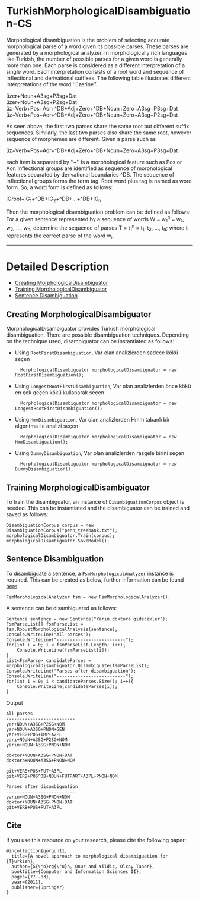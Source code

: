 # TurkishMorphologicalDisambiguation-CS

Morphological disambiguation is the problem of selecting accurate morphological parse of a word given its possible parses. These parses are generated by a morphological analyzer. In morphologically rich languages like Turkish, the number of possible parses for a given word is generally more than one. Each parse is considered as a different interpretation of a single word. Each interpretation consists of a root word and sequence of inflectional and derivational suffixes. The following table illustrates different interpretations of the word ‘‘üzerine’’.

üzer+Noun+A3sg+P3sg+Dat  
üzer+Noun+A3sg+P2sg+Dat  
üz+Verb+Pos+Aor+^DB+Adj+Zero+^DB+Noun+Zero+A3sg+P3sg+Dat  
üz+Verb+Pos+Aor+^DB+Adj+Zero+^DB+Noun+Zero+A3sg+P2sg+Dat

As seen above, the first two parses share the same root but different suffix sequences. Similarly, the last two parses also share the same root, however sequence of morphemes are different. Given a parse such as

üz+Verb+Pos+Aor+^DB+Adj+Zero+^DB+Noun+Zero+A3sg+P3sg+Dat

each item is separated by ‘‘+’’ is a morphological feature such as Pos or Aor. Inflectional groups are identified as sequence of morphological features separated by derivational boundaries ^DB. The sequence of inflectional groups forms the term tag. Root word plus tag is named as word form.  So, a word form is defined as follows:

IGroot+IG<sub>1</sub>+^DB+IG<sub>2</sub>+^DB+...+^DB+IG<sub>n</sub>

Then the morphological disambiguation problem can be defined as follows: For a given sentence represented by a sequence of words W = w<sub>1</sub><sup>n</sup> = w<sub>1</sub>, w<sub>2</sub>, ..., w<sub>n</sub>, determine the sequence of parses T = t<sub>1</sub><sup>n</sup> = t<sub>1</sub>, t<sub>2</sub>, ..., t<sub>n</sub>; where t<sub>i</sub> represents the correct parse of the word w<sub>i</sub>.

------------------------------------------------

Detailed Description
============
+ [Creating MorphologicalDisambiguator](#creating-morphologicaldisambiguator)
+ [Training MorphologicalDisambiguator](#training-morphologicaldisambiguator)
+ [Sentence Disambiguation](#sentence-disambiguation)

## Creating MorphologicalDisambiguator 

MorphologicalDisambiguator provides Turkish morphological disambiguation. There are possible disambiguation techniques. Depending on the technique used, disambiguator can be instantiated as follows:

* Using `RootFirstDisambiguation`, Var olan analizlerden sadece kökü seçen

        MorphologicalDisambiguator morphologicalDisambiguator = new RootFirstDisambiguation();

* Using `LongestRootFirstDisambiguation`, Var olan analizlerden önce kökü en çok geçen kökü kullanarak seçen

        MorphologicalDisambiguator morphologicalDisambiguator = new LongestRootFirstDisambiguation();

* Using `HmmDisambiguation`, Var olan analizlerden Hmm tabanlı bir algoritma ile analizi seçen
        
        MorphologicalDisambiguator morphologicalDisambiguator = new HmmDisambiguation();

* Using `DummyDisambiguation`, Var olan analizlerden rasgele birini seçen 
     
        MorphologicalDisambiguator morphologicalDisambiguator = new DummyDisambiguation();
    

## Training MorphologicalDisambiguator

To train the disambiguator, an instance of `DisambiguationCorpus` object is needed. This can be instantiated and the disambiguator can be trained and saved as follows:

    DisambiguationCorpus corpus = new DisambiguationCorpus("penn_treebank.txt");
    morphologicalDisambiguator.Train(corpus);
    morphologicalDisambiguator.SaveModel();
    
      
## Sentence Disambiguation

To disambiguate a sentence, a `FsmMorphologicalAnalyzer` instance is required. This can be created as below, further information can be found [here](https://github.com/olcaytaner/MorphologicalAnalysis/blob/master/README.md#creating-fsmmorphologicalanalyzer).

    FsmMorphologicalAnalyzer fsm = new FsmMorphologicalAnalyzer();
    
A sentence can be disambiguated as follows: 
    
    Sentence sentence = new Sentence("Yarın doktora gidecekler");
    FsmParseList[] fsmParseList = fsm.RobustMorphologicalAnalysis(sentence);
    Console.WriteLine("All parses");
    Console.WriteLine("--------------------------");
    for(int i = 0; i < fsmParseList.Length; i++){
        Console.WriteLine(fsmParseList[i]);
    }
    List<FsmParse> candidateParses = morphologicalDisambiguator.Disambiguate(fsmParseList);
    Console.WriteLine("Parses after disambiguation");
    Console.WriteLine("--------------------------");
    for(int i = 0; i < candidateParses.Size(); i++){
        Console.WriteLine(candidateParses[i]);
    }

Output

    
    All parses
    --------------------------
    yar+NOUN+A3SG+P2SG+NOM
    yar+NOUN+A3SG+PNON+GEN
    yar+VERB+POS+IMP+A2PL
    yarı+NOUN+A3SG+P2SG+NOM
    yarın+NOUN+A3SG+PNON+NOM
    
    doktor+NOUN+A3SG+PNON+DAT
    doktora+NOUN+A3SG+PNON+NOM
    
    git+VERB+POS+FUT+A3PL
    git+VERB+POS^DB+NOUN+FUTPART+A3PL+PNON+NOM
    
    Parses after disambiguation
    --------------------------
    yarın+NOUN+A3SG+PNON+NOM
    doktor+NOUN+A3SG+PNON+DAT
    git+VERB+POS+FUT+A3PL

## Cite
If you use this resource on your research, please cite the following paper: 

```
@incollection{gorgun11,
  title={A novel approach to morphological disambiguation for {T}urkish},
  author={G{\"o}rg{\"u}n, Onur and Yildiz, Olcay Taner},
  booktitle={Computer and Information Sciences II},
  pages={77--83},
  year={2011},
  publisher={Springer}
}
